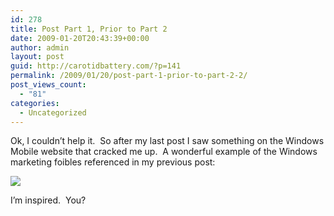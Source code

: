 ```yaml
---
id: 278
title: Post Part 1, Prior to Part 2
date: 2009-01-20T20:43:39+00:00
author: admin
layout: post
guid: http://carotidbattery.com/?p=141
permalink: /2009/01/20/post-part-1-prior-to-part-2-2/
post_views_count:
  - "81"
categories:
  - Uncategorized
---
```

 <p>Ok, I couldn’t help it.  So after my last post I saw something on the Windows Mobile website that cracked me up.  A wonderful example of the Windows marketing foibles referenced in my previous post:</p> <img style="display: block; float: none; margin-left: au to; margin-right: auto" src="http://lh3.ggpht.com/\_gNb0\_qqamzE/SXama26ROgI/AAAAAAAADA4/AFEvvksM2NI/s400/useful%20tool.jpg" /> <p>I’m inspired.  You?</p>